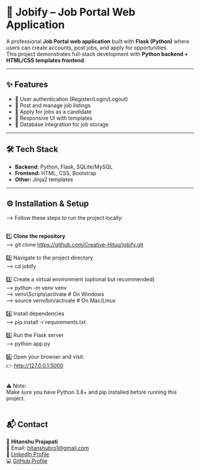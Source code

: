 # 💼 Jobify – Job Portal Web Application  

A professional **Job Portal web application** built with **Flask (Python)** where users can create accounts, post jobs, and apply for opportunities.  
This project demonstrates full-stack development with **Python backend + HTML/CSS templates frontend**.  

---

## ✨ Features  
- 🔐 User authentication (Register/Login/Logout)  
- 📝 Post and manage job listings  
- 👤 Apply for jobs as a candidate  
- 🎨 Responsive UI with templates  
- 💾 Database integration for job storage  

---

## 🛠️ Tech Stack  
- **Backend:** Python, Flask, SQLite/MySQL  
- **Frontend:** HTML, CSS, Bootstrap  
- **Other:** Jinja2 templates  

---

## ⚙️ Installation & Setup <br>
--> Follow these steps to run the project locally: <br><br>

1️⃣ **Clone the repository**<br>
--> git clone https://github.com/Creative-Hituu/jobify.git<br><br>
2️⃣ Navigate to the project directory<br>
--> cd jobify<br><br>
3️⃣ Create a virtual environment (optional but recommended)<br>
--> python -m venv venv<br>
--> venv\Scripts\activate   # On Windows<br>
--> source venv/bin/activate   # On Mac/Linux<br><br>
4️⃣ Install dependencies<br>
--> pip install -r requirements.txt<br><br>
5️⃣ Run the Flask server<br>
--> python app.py<br><br>
6️⃣ Open your browser and visit:<br>
👉 http://127.0.0.1:5000<br><br>

⚠️ Note:<br>
Make sure you have Python 3.8+ and pip installed before running this project.<br><br>

## 📬 Contact  

👤 **Hitanshu Prajapati**  
📧 Email: hitanshubro1@gmail.com  
🔗 [LinkedIn Profile](https://www.linkedin.com/in/hitanshu-prajapati-hi)  
💻 [GitHub Profile](https://github.com/Creative-Hituu)  


